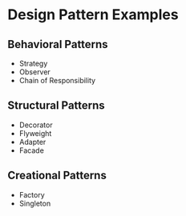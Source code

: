 # Design Pattern Examples

## Behavioral Patterns
- Strategy
- Observer
- Chain of Responsibility

## Structural Patterns
- Decorator
- Flyweight
- Adapter
- Facade

## Creational Patterns
- Factory
- Singleton
